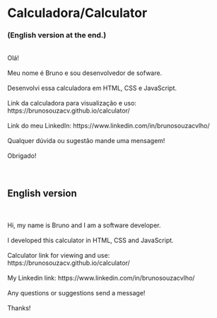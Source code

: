 <h1>Calculadora/Calculator</h1>


<h3>(English version at the end.)</h3>
<br>
Olá! 
<br>
<br>
Meu nome é Bruno e sou desenvolvedor de sofware.
<br>
<br>
Desenvolvi essa calculadora em HTML, CSS e JavaScript.
<br>
<br>
Link da calculadora para visualização e uso: https://brunosouzacv.github.io/calculator/
<br>
<br>
Link do meu LinkedIn: https://www.linkedin.com/in/brunosouzacvlho/
<br>
<br>
Qualquer dúvida ou sugestão mande uma mensagem!
<br>
<br>
Obrigado!
<br>
<br>
<br>
<h2>English version</h2>
<br>
<br>
Hi, my name is Bruno and I am a software developer.
<br>
<br>
I developed this calculator in HTML, CSS and JavaScript.
<br>
<br>
Calculator link for viewing and use: https://brunosouzacv.github.io/calculator/
<br>
<br>
My Linkedin link: https://www.linkedin.com/in/brunosouzacvlho/
<br>
<br>
Any questions or suggestions send a message!
<br>
<br>
Thanks!




